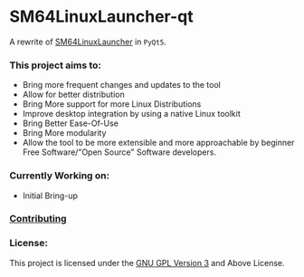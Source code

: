 # SM64LinuxLauncher-qt

A rewrite of [SM64LinuxLauncher](https://github.com/Bloxxel64/SM64LinuxLauncher) in `PyQt5`.

### **This project aims to:**
* Bring more frequent changes and updates to the tool
* Allow for better distribution
* Bring More support for more Linux Distributions
* Improve desktop integration by using a native Linux toolkit
* Bring Better Ease-Of-Use
* Bring More modularity
* Allow the tool to be more extensible and more approachable by beginner Free Software/"Open Source" Software developers.

### **Currently Working on**:
* Initial Bring-up

### [Contributing](CONTRIBUTING.md)

### **License**:
This project is licensed under the [GNU GPL Version 3](https://www.gnu.org/licenses/gpl-3.0.html) and Above License.